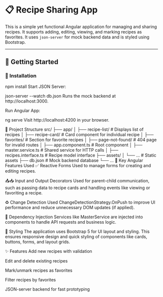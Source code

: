 # 📋 Recipe Sharing App

This is a simple yet functional Angular application for managing and sharing recipes. It supports adding, editing, viewing, and marking recipes as favorites. It uses `json-server` for mock backend data and is styled using Bootstrap.

---

## 🚀 Getting Started

### 🔧 Installation

npm install
Start JSON Server:

json-server --watch db.json
Runs the mock backend at http://localhost:3000.

Run Angular App:

ng serve
Visit http://localhost:4200 in your browser.

📁 Project Structure
src/
├── app/
│ ├── recipe-list/ # Displays list of recipes
│ ├── recipe-card/ # Card component for individual recipe
│ ├── favorites/ # Section for favorite recipes
│ ├── page-not-found/ # 404 page for invalid routes
│ ├── app.component.ts # Root component
│ ├── master.service.ts # Shared service for HTTP calls
│ ├── recipes.interface.ts # Recipe model interface
├── assets/
│ └── ... # Static assets
├── db.json # Mock backend database
└── ...
🧰 Key Angular Features Used
✅ Reactive Forms
Used to manage forms for creating and editing recipes.

📤📥 Input and Output Decorators
Used for parent-child communication, such as passing data to recipe cards and handling events like viewing or favoriting a recipe.

♻️ Change Detection
Used ChangeDetectionStrategy.OnPush to improve UI performance and reduce unnecessary DOM updates (if applied).

💉 Dependency Injection
Services like MasterService are injected into components to handle API requests and business logic.

🎨 Styling
The application uses Bootstrap 5 for UI layout and styling. This ensures responsive design and quick styling of components like cards, buttons, forms, and layout grids.

✨ Features
Add new recipes with validation

Edit and delete existing recipes

Mark/unmark recipes as favorites

Filter recipes by favorites

JSON-server backend for fast prototyping
